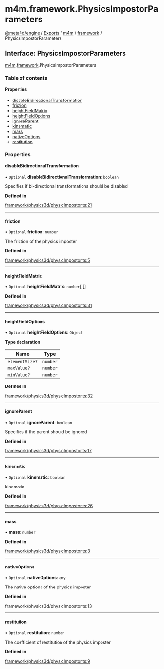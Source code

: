 # m4m.framework.PhysicsImpostorParameters

[@meta4d/engine](../) / [Exports](../modules/) / [m4m](../modules/m4m.md) / [framework](../modules/m4m.framework.md) / PhysicsImpostorParameters

## Interface: PhysicsImpostorParameters

[m4m](../modules/m4m.md).[framework](../modules/m4m.framework.md).PhysicsImpostorParameters

### Table of contents

#### Properties

* [disableBidirectionalTransformation](m4m.framework.PhysicsImpostorParameters.md#disablebidirectionaltransformation)
* [friction](m4m.framework.PhysicsImpostorParameters.md#friction)
* [heightFieldMatrix](m4m.framework.PhysicsImpostorParameters.md#heightfieldmatrix)
* [heightFieldOptions](m4m.framework.PhysicsImpostorParameters.md#heightfieldoptions)
* [ignoreParent](m4m.framework.PhysicsImpostorParameters.md#ignoreparent)
* [kinematic](m4m.framework.PhysicsImpostorParameters.md#kinematic)
* [mass](m4m.framework.PhysicsImpostorParameters.md#mass)
* [nativeOptions](m4m.framework.PhysicsImpostorParameters.md#nativeoptions)
* [restitution](m4m.framework.PhysicsImpostorParameters.md#restitution)

### Properties

#### disableBidirectionalTransformation

• `Optional` **disableBidirectionalTransformation**: `boolean`

Specifies if bi-directional transformations should be disabled

**Defined in**

[framework/physics3d/physicImpostor.ts:21](https://github.com/meta4d-me/meta4d-engine/blob/cf6bfe6/src/framework/physics3d/physicImpostor.ts#L21)

***

#### friction

• `Optional` **friction**: `number`

The friction of the physics imposter

**Defined in**

[framework/physics3d/physicImpostor.ts:5](https://github.com/meta4d-me/meta4d-engine/blob/cf6bfe6/src/framework/physics3d/physicImpostor.ts#L5)

***

#### heightFieldMatrix

• `Optional` **heightFieldMatrix**: `number`\[]\[]

**Defined in**

[framework/physics3d/physicImpostor.ts:31](https://github.com/meta4d-me/meta4d-engine/blob/cf6bfe6/src/framework/physics3d/physicImpostor.ts#L31)

***

#### heightFieldOptions

• `Optional` **heightFieldOptions**: `Object`

**Type declaration**

| Name           | Type     |
| -------------- | -------- |
| `elementSize?` | `number` |
| `maxValue?`    | `number` |
| `minValue?`    | `number` |

**Defined in**

[framework/physics3d/physicImpostor.ts:32](https://github.com/meta4d-me/meta4d-engine/blob/cf6bfe6/src/framework/physics3d/physicImpostor.ts#L32)

***

#### ignoreParent

• `Optional` **ignoreParent**: `boolean`

Specifies if the parent should be ignored

**Defined in**

[framework/physics3d/physicImpostor.ts:17](https://github.com/meta4d-me/meta4d-engine/blob/cf6bfe6/src/framework/physics3d/physicImpostor.ts#L17)

***

#### kinematic

• `Optional` **kinematic**: `boolean`

kinematic

**Defined in**

[framework/physics3d/physicImpostor.ts:26](https://github.com/meta4d-me/meta4d-engine/blob/cf6bfe6/src/framework/physics3d/physicImpostor.ts#L26)

***

#### mass

• **mass**: `number`

**Defined in**

[framework/physics3d/physicImpostor.ts:3](https://github.com/meta4d-me/meta4d-engine/blob/cf6bfe6/src/framework/physics3d/physicImpostor.ts#L3)

***

#### nativeOptions

• `Optional` **nativeOptions**: `any`

The native options of the physics imposter

**Defined in**

[framework/physics3d/physicImpostor.ts:13](https://github.com/meta4d-me/meta4d-engine/blob/cf6bfe6/src/framework/physics3d/physicImpostor.ts#L13)

***

#### restitution

• `Optional` **restitution**: `number`

The coefficient of restitution of the physics imposter

**Defined in**

[framework/physics3d/physicImpostor.ts:9](https://github.com/meta4d-me/meta4d-engine/blob/cf6bfe6/src/framework/physics3d/physicImpostor.ts#L9)
